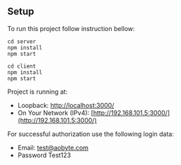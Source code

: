 ## Setup

To run this project follow instruction bellow:

```
cd server
npm install
npm start
```

```
cd client
npm install
npm start
```

Project is running at:
* Loopback: [http://localhost:3000/](http://localhost:3000/)
* On Your Network (IPv4): [http://192.168.101.5:3000/](http://192.168.101.5:3000/)

For successful authorization use the following login data:
* Email: test@aobyte.com
* Password Test123